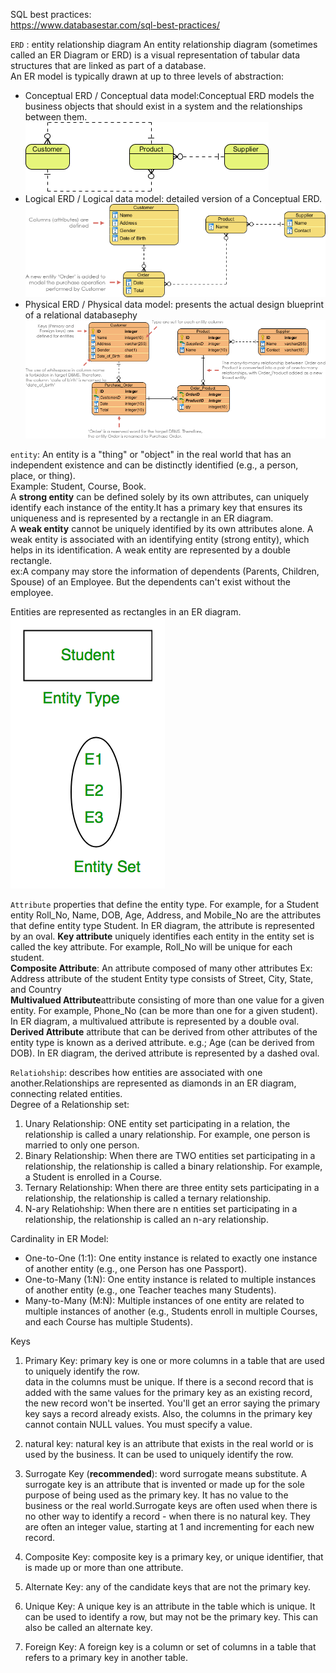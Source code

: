 SQL best practices:\
https://www.databasestar.com/sql-best-practices/

`ERD` : entity relationship diagram
An entity relationship diagram (sometimes called an ER Diagram or ERD) is a visual representation of tabular data structures that are linked as part of a database. \
An ER model is typically drawn at up to three levels of abstraction:

- Conceptual ERD / Conceptual data model:Conceptual ERD models the business objects that should exist in a system and the relationships between them. 
![](images/conceptual_model.png)
- Logical ERD / Logical data model: detailed version of a Conceptual ERD.
![](images/logical_model.png)
- Physical ERD / Physical data model: presents the actual design blueprint of a relational databasephy
![](images/physical_model.png)

`entity`:
An entity is a "thing" or "object" in the real world that has an independent existence and can be distinctly identified (e.g., a person, place, or thing). \
Example: Student, Course, Book. \
A **strong entity** can be defined solely by its own attributes, can uniquely identify each instance of the entity.It has a primary key that ensures its uniqueness and is represented by a rectangle in an ER diagram.\
A **weak entity**  cannot be uniquely identified by its own attributes alone. A weak entity is associated with an identifying entity (strong entity), which helps in its identification. A weak entity are represented by a double rectangle.\
ex:A company may store the information of dependents (Parents, Children, Spouse) of an Employee. But the dependents can't exist without the employee. 

Entities are represented as rectangles in an ER diagram.
![](images/entities.svg)

`Attribute`  properties that define the entity type. For example, for a Student entity Roll_No, Name, DOB, Age, Address, and Mobile_No are the attributes that define entity type Student. In ER diagram, the attribute is represented by an oval.
**Key attribute** uniquely identifies each entity in the entity set is called the key attribute. For example, Roll_No will be unique for each student.\
**Composite Attribute**: An attribute composed of many other attributes
Ex: Address attribute of the student Entity type consists of Street, City, State, and Country \
**Multivalued Attribute**attribute consisting of more than one value for a given entity. For example, Phone_No (can be more than one for a given student). In ER diagram, a multivalued attribute is represented by a double oval. 
**Derived Attribute** attribute that can be derived from other attributes of the entity type is known as a derived attribute. e.g.; Age (can be derived from DOB). In ER diagram, the derived attribute is represented by a dashed oval.

`Relatiohship`: describes how entities are associated with one another.Relationships are represented as diamonds in an ER diagram, connecting related entities. \
Degree of a Relationship set:
1. Unary Relationship:  ONE entity set participating in a relation, the relationship is called a unary relationship. For example, one person is married to only one person.
2. Binary Relationship: When there are TWO entities set participating in a relationship, the relationship is called a binary relationship. For example, a Student is enrolled in a Course.
3. Ternary Relationship: When there are three entity sets participating in a relationship, the relationship is called a ternary relationship.
4. N-ary Relatiohship: When there are n entities set participating in a relationship, the relationship is called an n-ary relationship.

Cardinality in ER Model:
- One-to-One (1:1): One entity instance is related to exactly one instance of another entity (e.g., one Person has one Passport).
- One-to-Many (1:N): One entity instance is related to multiple instances of another entity (e.g., one Teacher teaches many Students).
- Many-to-Many (M:N): Multiple instances of one entity are related to multiple instances of another (e.g., Students enroll in multiple Courses, and each Course has multiple Students).

Keys
1. Primary Key:  primary key is one or more columns in a table that are used to uniquely identify the row. \
data in the columns must be unique. If there is a second record that is added with the same values for the primary key as an existing record, the new record won't be inserted. You'll get an error saying the primary key says a record already exists. Also, the columns in the primary key cannot contain NULL values. You must specify a value.

2. natural key: natural key is an attribute that exists in the real world or is used by the business. It can be used to uniquely identify the row.

3. Surrogate Key (**recommended**):  word surrogate means substitute. A surrogate key is an attribute that is invented or made up for the sole purpose of being used as the primary key. It has no value to the business or the real world.Surrogate keys are often used when there is no other way to identify a record - when there is no natural key. They are often an integer value, starting at 1 and incrementing for each new record.

4. Composite Key: composite key is a primary key, or unique identifier, that is made up or more than one attribute.

5. Alternate Key:  any of the candidate keys that are not the primary key.

6. Unique Key: A unique key is an attribute in the table which is unique. It can be used to identify a row, but may not be the primary key. This can also be called an alternate key.

7. Foreign Key: A foreign key is a column or set of columns in a table that refers to a primary key in another table.

